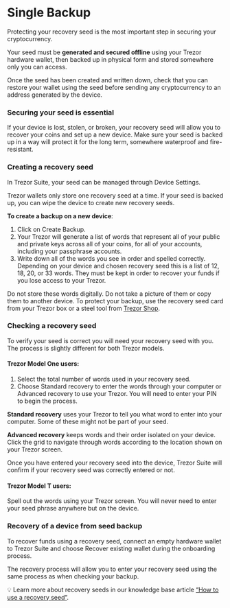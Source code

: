 # Single Backup

Protecting your recovery seed is the most important step in securing your cryptocurrency.

Your seed must be **generated and secured offline** using your Trezor hardware wallet, then backed up in physical form and stored somewhere only you can access.

Once the seed has been created and written down, check that you can restore your wallet using the seed before sending any cryptocurrency to an address generated by the device.

### Securing your seed is essential

If your device is lost, stolen, or broken, your recovery seed will allow you to recover your coins and set up a new device. Make sure your seed is backed up in a way will protect it for the long term, somewhere waterproof and fire-resistant.

### Creating a recovery seed

In Trezor Suite, your seed can be managed through Device Settings.

Trezor wallets only store one recovery seed at a time. If your seed is backed up, you can wipe the device to create new recovery seeds.

**To create a backup on a new device**:

1. Click on Create Backup.
2. Your Trezor will generate a list of words that represent all of your public and private keys across all of your coins, for all of your accounts, including your passphrase accounts.
3. Write down all of the words you see in order and spelled correctly. Depending on your device and chosen recovery seed this is a list of 12, 18, 20, or 33 words. They must be kept in order to recover your funds if you lose access to your Trezor.

Do not store these words digitally. Do not take a picture of them or copy them to another device. To protect your backup, use the recovery seed card from your Trezor box or a steel tool from [Trezor Shop](https://trezor.io/).

### Checking a recovery seed

To verify your seed is correct you will need your recovery seed with you. The process is slightly different for both Trezor models.

#### Trezor Model One users:

1. Select the total number of words used in your recovery seed.
2. Choose Standard recovery to enter the words through your computer or Advanced recovery to use your Trezor. You will need to enter your PIN to begin the process.

**Standard recovery** uses your Trezor to tell you what word to enter into your computer. Some of these might not be part of your seed.

**Advanced recovery** keeps words and their order isolated on your device. Click the grid to navigate through words according to the location shown on your Trezor screen.

Once you have entered your recovery seed into the device, Trezor Suite will confirm if your recovery seed was correctly entered or not.

#### Trezor Model T users:

Spell out the words using your Trezor screen. You will never need to enter your seed phrase anywhere but on the device.

### Recovery of a device from seed backup

To recover funds using a recovery seed, connect an empty hardware wallet to Trezor Suite and choose Recover existing wallet during the onboarding process.

The recovery process will allow you to enter your recovery seed using the same process as when checking your backup.

💡 Learn more about recovery seeds in our knowledge base article [“How to use a recovery seed”](https://trezor.io/learn/a/how-to-use-a-recovery-seed).
